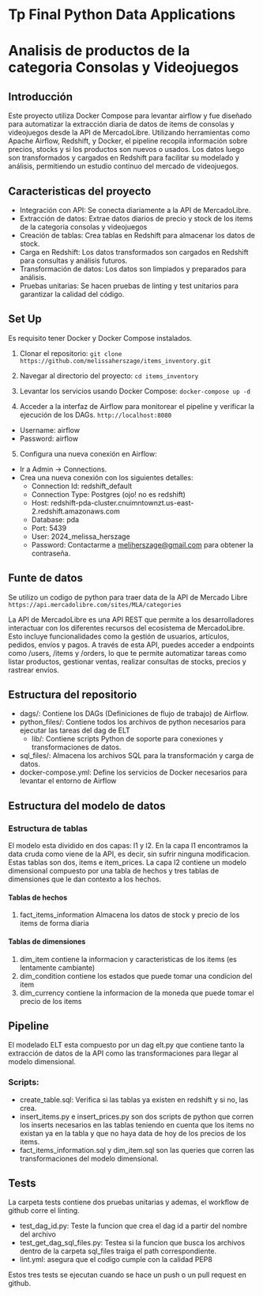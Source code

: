 # Tp Final Python Data Applications

# Analisis de productos de la categoria Consolas y Videojuegos 

## Introducción

Este proyecto utiliza Docker Compose para levantar airflow y fue diseñado para automatizar la extracción diaria de datos de items de consolas y videojuegos desde la API de MercadoLibre. Utilizando herramientas como Apache Airflow, Redshift, y Docker, el pipeline recopila información sobre precios, stocks y si los productos son nuevos o usados. Los datos luego son transformados y cargados en Redshift para facilitar su modelado y análisis, permitiendo un estudio continuo del mercado de videojuegos.

## Caracteristicas del proyecto

- Integración con API: Se conecta diariamente a la API de MercadoLibre.
- Extracción de datos: Extrae datos diarios de precio y stock de los items de la categoria consolas y videojuegos
- Creación de tablas: Crea tablas en Redshift para almacenar los datos de stock.
- Carga en Redshift: Los datos transformados son cargados en Redshift para consultas y análisis futuros.
- Transformación de datos: Los datos son limpiados y preparados para análisis.
- Pruebas unitarias: Se hacen pruebas de linting y test unitarios para garantizar la calidad del código.

## Set Up

Es requisito tener Docker y Docker Compose instalados.

1. Clonar el repositorio:
```git clone https://github.com/melissaherszage/items_inventory.git```

2. Navegar al directorio del proyecto:
```cd items_inventory```

3. Levantar los servicios usando Docker Compose:
```docker-compose up -d```

4. Acceder a la interfaz de Airflow para monitorear el pipeline y verificar la ejecución de los DAGs.
```http://localhost:8080```
- Username: airflow
- Password: airflow

5. Configura una nueva conexión en Airflow:
- Ir a Admin -> Connections.
- Crea una nueva conexión con los siguientes detalles:
    - Connection Id: redshift_default
    - Connection Type: Postgres (ojo! no es redshift)
    - Host: redshift-pda-cluster.cnuimntownzt.us-east-2.redshift.amazonaws.com
    - Database: pda
    - Port: 5439
    - User: 2024_melissa_herszage
    - Password: Contactarme a meliherszage@gmail.com para obtener la contraseña.

## Funte de datos

Se utilizo un codigo de python para traer data de la API de Mercado Libre
```https://api.mercadolibre.com/sites/MLA/categories```

La API de MercadoLibre es una API REST que permite a los desarrolladores interactuar con los diferentes recursos del ecosistema de MercadoLibre. Esto incluye funcionalidades como la gestión de usuarios, artículos, pedidos, envíos y pagos. A través de esta API, puedes acceder a endpoints como /users, /items y /orders, lo que te permite automatizar tareas como listar productos, gestionar ventas, realizar consultas de stocks, precios y rastrear envíos.

## Estructura del repositorio

- dags/: Contiene los DAGs (Definiciones de flujo de trabajo) de Airflow.
- python_files/: Contiene todos los archivos de python necesarios para ejecutar las tareas del dag de ELT
    - lib/: Contiene scripts Python de soporte para conexiones y transformaciones de datos.
- sql_files/: Almacena los archivos SQL para la transformación y carga de datos.
- docker-compose.yml: Define los servicios de Docker necesarios para levantar el entorno de Airflow

## Estructura del modelo de datos

### Estructura de tablas

El modelo esta dividido en dos capas: l1 y l2. En la capa l1 encontramos la data cruda como viene de la API, es decir, sin sufrir ninguna modificacion. Estas tablas son dos, items e item_prices.
La capa l2 contiene un modelo dimensional compuesto por una tabla de hechos y tres tablas de dimensiones que le dan contexto a los hechos.

#### Tablas de hechos

1. fact_items_information Almacena los datos de stock y precio de los items de forma diaria

#### Tablas de dimensiones

1. dim_item contiene la informacion y caracteristicas de los items (es lentamente cambiante)
2. dim_condition contiene los estados que puede tomar una condicion del item
3. dim_currency contiene la informacion de la moneda que puede tomar el precio de los items

## Pipeline

El modelado ELT esta compuesto por un dag elt.py que contiene tanto la extracción de datos de la API como las transformaciones para llegar al modelo dimensional.

### Scripts:
- create_table.sql: Verifica si las tablas ya existen en redshift y si no, las crea. 
- insert_items.py e insert_prices.py son dos scripts de python que corren los inserts necesarios en las tablas teniendo en cuenta que los items no existan ya en la tabla y que no haya data de hoy de los precios de los items.
- fact_items_information.sql y dim_item.sql son las queries que corren las transformaciones del modelo dimensional.

## Tests

La carpeta tests contiene dos pruebas unitarias y ademas, el workflow de github corre el linting.
- test_dag_id.py: Teste la funcion que crea el dag id a partir del nombre del archivo
- test_get_dag_sql_files.py: Testea si la funcion que busca los archivos dentro de la carpeta sql_files traiga el path correspondiente.
- lint.yml: asegura que el codigo cumple con la calidad PEP8

Estos tres tests se ejecutan cuando se hace un push o un pull request en github.
